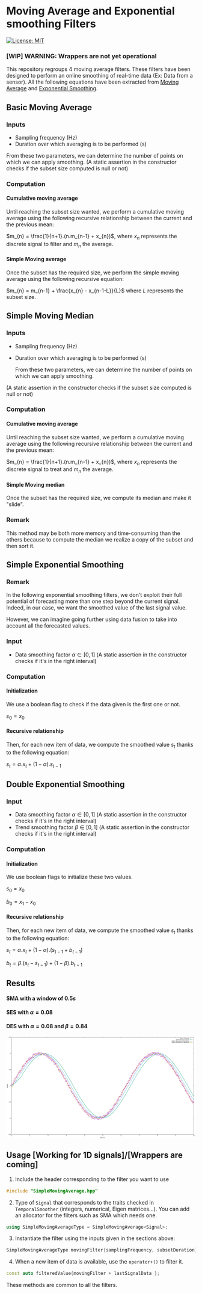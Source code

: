 # Moving Average and Exponential smoothing Filters

[![License: MIT](https://img.shields.io/badge/License-MIT-yellow.svg)](https://opensource.org/licenses/MIT)

### [WIP] WARNING: Wrappers are not yet operational

This repository regroups 4 moving average filters.
These filters have been designed to perform an online smoothing of real-time data (Ex: Data from a sensor).
All the following equations have been extracted from [Moving Average](https://en.wikipedia.org/wiki/Moving_average)
and [Exponential Smoothing](https://en.wikipedia.org/wiki/Exponential_smoothing).

## Basic Moving Average

### Inputs

* Sampling frequency (Hz)
* Duration over which averaging is to be performed (s)

From these two parameters, we can determine the number of points on which we can apply smoothing.
(A static assertion in the constructor checks if the subset size computed is null or not)

### Computation

#### Cumulative moving average

Until reaching the subset size wanted, we perform a cumulative moving average using the following recursive
relationship between the current and the previous mean:

$m_{n} = \frac{1}{n+1}.(n.m_{n-1} + x_{n})$, where $x_{n}$ represents the discrete signal to filter and $m_{n}$ the
average.

#### Simple Moving average

Once the subset has the required size, we perform the simple moving average using the following recursive equation:

$m_{n} = m_{n-1} + \frac{x_{n} - x_{n-1-L}}{L}$ where $L$ represents the subset size.

## Simple Moving Median

### Inputs

* Sampling frequency (Hz)
* Duration over which averaging is to be performed (s)

  From these two parameters, we can determine the number of points on which we can apply smoothing.

(A static assertion in the constructor checks if the subset size computed is null or not)

### Computation

#### Cumulative moving average

Until reaching the subset size wanted, we perform a cumulative moving average using the following recursive
relationship between the current and the previous mean:

$m_{n} = \frac{1}{n+1}.(n.m_{n-1} + x_{n})$, where $x_{n}$ represents the discrete signal to treat and $m_{n}$ the
average.

#### Simple Moving median

Once the subset has the required size, we compute its median and make it "slide".

### Remark

This method may be both more memory and time-consuming than the others because to compute the median we realize a copy
of the
subset and then sort it.

## Simple Exponential Smoothing

### Remark

In the following exponential smoothing filters, we don't exploit their full potential of forecasting more than one step
beyond the current signal.
Indeed, in our case, we want the smoothed value of the last signal value.

However, we can imagine going further using data fusion to take into account all the forecasted values.

### Input

* Data smoothing factor $\alpha \in [0,1]$ (A static assertion in the constructor checks if it's in the right interval)

### Computation

#### Initialization

We use a boolean flag to check if the data given is the first one or not.

$s_{0} = x_{0}$

#### Recursive relationship

Then, for each new item of data, we compute the smoothed value $s_{t}$ thanks to the following equation:

$s_{t} = \alpha.x_{t} + (1-\alpha).s_{t-1}$

## Double Exponential Smoothing

### Input

* Data smoothing factor $\alpha \in [0,1]$ (A static assertion in the constructor checks if it's in the right interval)
* Trend smoothing factor $\beta \in [0,1]$ (A static assertion in the constructor checks if it's in the right interval)

### Computation

#### Initialization

We use boolean flags to initialize these two values.

$s_{0} = x_{0}$

$b_{0} = x_{1} - x_{0}$

#### Recursive relationship

Then, for each new item of data, we compute the smoothed value $s_{t}$ thanks to the following equation:

$s_{t} = \alpha.x_{t} + (1-\alpha).(s_{t-1}+b_{t-1})$

$b_{t} = \beta.(s_{t}-s_{t-1}) + (1-\beta).b_{t-1}$

## Results

#### SMA with a window of $0.5s$

#### SES with $\alpha = 0.08$

#### DES with $\alpha = 0.08$ and $\beta = 0.84$

![Filtering results](Results.png)

## Usage [Working for 1D signals]/[Wrappers are coming]

1. Include the header corresponding to the filter you want to use

```cpp
#include "SimpleMovingAverage.hpp"
```

2. Type of ```Signal``` that corresponds to the traits checked in ```TemporalSmoother``` (integers, numerical, Eigen
   matrices...). You can add an allocator for
   the filters such as SMA which needs one.

```cpp
using SimpleMovingAverageType = SimpleMovingAverage<Signal>;
```

3. Instantiate the filter using the inputs given in the sections above:

```cpp
SimpleMovingAverageType movingFilter{samplingFrequency, subsetDuration};
```

4. When a new item of data is available, use the ```operator+()``` to filter it.

```cpp
const auto filteredValue{movingFilter + lastSignalData };
```

These methods are common to all the filters.
